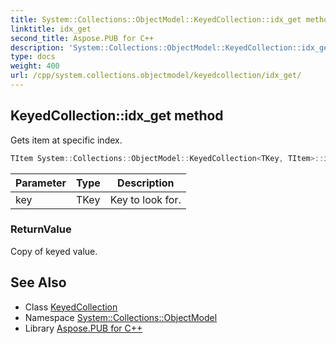 ```yaml
---
title: System::Collections::ObjectModel::KeyedCollection::idx_get method
linktitle: idx_get
second_title: Aspose.PUB for C++
description: 'System::Collections::ObjectModel::KeyedCollection::idx_get method. Gets item at specific index in C++.'
type: docs
weight: 400
url: /cpp/system.collections.objectmodel/keyedcollection/idx_get/
---
```

## KeyedCollection::idx_get method


Gets item at specific index.

```cpp
TItem System::Collections::ObjectModel::KeyedCollection<TKey, TItem>::idx_get(TKey key)
```


| Parameter | Type | Description |
| --- | --- | --- |
| key | TKey | Key to look for. |

### ReturnValue

Copy of keyed value.

## See Also

* Class [KeyedCollection](../)
* Namespace [System::Collections::ObjectModel](../../)
* Library [Aspose.PUB for C++](../../../)
